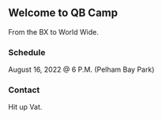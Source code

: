 ## Welcome to QB Camp

From the BX to World Wide.

### Schedule

August 16, 2022 @ 6 P.M. (Pelham Bay Park)

### Contact

Hit up Vat.
